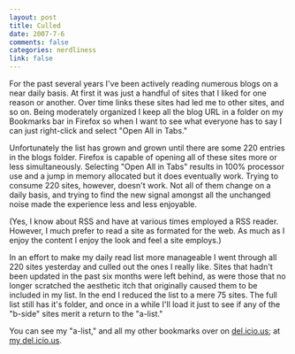 ```yaml
--- 
layout: post
title: Culled
date: 2007-7-6
comments: false
categories: nerdliness
link: false
---
```

For the past several years I've been actively reading numerous blogs on a near daily basis.  At first it was just a handful of sites that I liked for one reason or another.  Over time links these sites had led me to other sites, and so on.  Being moderately organized I keep all the blog URL in a folder on my Bookmarks bar in Firefox so when I want to see what everyone has to say I can just right-click and select "Open All in Tabs."

Unfortunately the list has grown and grown until there are some 220 entries in the blogs folder.  Firefox is capable of opening all of these sites more or less simultaneously.  Selecting "Open All in Tabs" results in 100% processor use and a jump in memory allocated but it does eventually work.  Trying to consume 220 sites, however, doesn't work.  Not all of them change on a daily basis, and trying to find the new signal amongst all the unchanged noise made the experience less and less enjoyable.

(Yes, I know about RSS and have at various times employed a RSS reader.  However, I much prefer to read a site as formated for the web.  As much as I enjoy the content I enjoy the look and feel a site employs.)

In an effort to make my daily read list more manageable I went through all 220 sites yesterday and culled out the ones I really like.  Sites that hadn't been updated in the past six months were left behind, as were those that no longer scratched the aesthetic itch that originally caused them to be included in my list.  In the end I reduced the list to a mere 75 sites.  The full list still has it's folder, and once in a while I'll load it just to see if any of the "b-side" sites merit a return to the "a-list."

You can see my "a-list," and all my other bookmarks over on <a href="http://del.icio.us" title="del.icio.us">del.icio.us</a>; at <a href="http://del.icio.us/zanshin" title="my del.icio.us links">my del.icio.us</a>.
